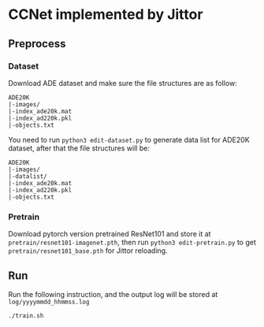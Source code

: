 # CCNet implemented by Jittor

## Preprocess 
### Dataset
Download ADE dataset and make sure the file structures are as follow:
```
ADE20K
|-images/
|-index_ade20k.mat
|-index_ad220k.pkl
|-objects.txt
```
You need to run `python3 edit-dataset.py` to generate data list for ADE20K dataset, after that the file structures will be:
```
ADE20K
|-images/
|-datalist/
|-index_ade20k.mat
|-index_ad220k.pkl
|-objects.txt
```

### Pretrain
Download pytorch version pretrained ResNet101 and store it at `pretrain/resnet101-imagenet.pth`, then run `python3 edit-pretrain.py` to get `pretrain/resnet101_base.pth` for Jittor reloading.

## Run
Run the following instruction, and the output log will be stored at `log/yyyymmdd_hhmmss.log` 
```
./train.sh
```
